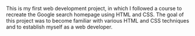 This is my first web development project, in which I followed a course to recreate the Google search homepage using HTML and CSS. The goal of this project was to become familiar with various HTML and CSS techniques and to establish myself as a web developer.

